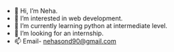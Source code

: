 - 👋 Hi, I’m Neha.
- 👀 I’m interested in web development.
- 🌱 I’m currently learning python at intermediate level.
- 💞️ I’m looking  for an internship.
- 📫 Email- nehasond90@gmail.com



